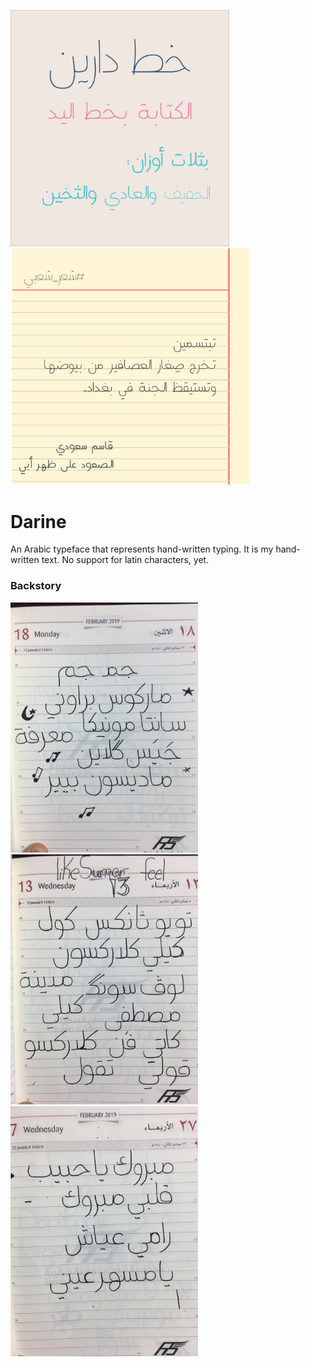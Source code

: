

<img src="art/darine-poster.jpg" width="350" alt="Writing text using Darine typeface"/><img src="art/تبتسمين-تخرج-صغار-العصافير.jpg" width="382" alt="Writing text using Darine typeface"/>


# Darine

An Arabic typeface that represents hand-written typing. It is my hand-written text.
No support for latin characters, yet.


### Backstory

<img src="sketches/IMG_1245_2_resized.jpg" width="300" alt="Sketches for Darine typeface"/><img src="sketches/IMG_9892_resized.JPG" width="300" alt="Sketches for Darine typeface"/><img src="sketches/IMG_1378_resized.JPG" width="300" alt="Sketches for Darine typeface"/>





